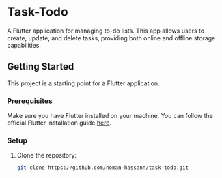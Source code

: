 # Task-Todo

A Flutter application for managing to-do lists. This app allows users to create, update, and delete tasks, providing both online and offline storage capabilities.

## Getting Started

This project is a starting point for a Flutter application.

### Prerequisites

Make sure you have Flutter installed on your machine. You can follow the official Flutter installation guide [here](https://docs.flutter.dev/get-started/install).

### Setup

1. Clone the repository:
   ```bash
   git clone https://github.com/noman-hassann/task-todo.git
